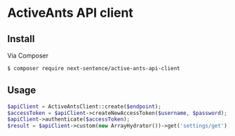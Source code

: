 # ActiveAnts API client

## Install

Via Composer

``` bash
$ composer require next-sentence/active-ants-api-client
```

## Usage

``` php
$apiClient = ActiveAntsClient::create($endpoint);
$accessToken = $apiClient->createNewAccessToken($username, $password);
$apiClient->authenticate($accessToken);
$result = $apiClient->custom(new ArrayHydrator())->get('settings/get');
```
